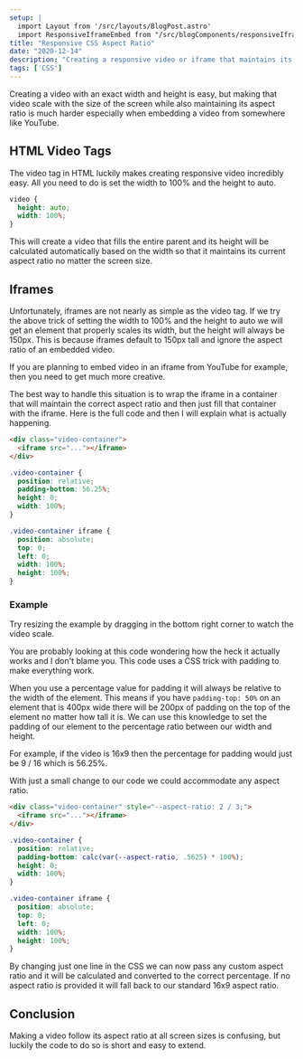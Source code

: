 ```yaml
---
setup: |
  import Layout from '/src/layouts/BlogPost.astro'
  import ResponsiveIframeEmbed from "/src/blogComponents/responsiveIframeEmbed/ResponsiveIframeEmbed.astro"
title: "Responsive CSS Aspect Ratio"
date: "2020-12-14"
description: "Creating a responsive video or iframe that maintains its aspect ratio in CSS is much trickier than you may think."
tags: ['CSS']
---
```


Creating a video with an exact width and height is easy, but making that video scale with the size of the screen while also maintaining its aspect ratio is much harder especially when embedding a video from somewhere like YouTube.

## HTML Video Tags

The video tag in HTML luckily makes creating responsive video incredibly easy. All you need to do is set the width to 100% and the height to auto.
```css
video {
  height: auto;
  width: 100%;
}
```
This will create a video that fills the entire parent and its height will be calculated automatically based on the width so that it maintains its current aspect ratio no matter the screen size.

## Iframes

Unfortunately, iframes are not nearly as simple as the video tag. If we try the above trick of setting the width to 100% and the height to auto we will get an element that properly scales its width, but the height will always be 150px. This is because iframes default to 150px tall and ignore the aspect ratio of an embedded video.

If you are planning to embed video in an iframe from YouTube for example, then you need to get much more creative.

The best way to handle this situation is to wrap the iframe in a container that will maintain the correct aspect ratio and then just fill that container with the iframe. Here is the full code and then I will explain what is actually happening.
```html
<div class="video-container">
  <iframe src="..."></iframe>
</div>
```
```css
.video-container {
  position: relative;
  padding-bottom: 56.25%;
  height: 0;
  width: 100%;
}

.video-container iframe {
  position: absolute;
  top: 0;
  left: 0;
  width: 100%;
  height: 100%;
}
```
### Example

Try resizing the example by dragging in the bottom right corner to watch the video scale.

<ResponsiveIframeEmbed url="https://www.youtube.com/embed/l1mER1bV0N0" />

You are probably looking at this code wondering how the heck it actually works and I don't blame you. This code uses a CSS trick with padding to make everything work.

When you use a percentage value for padding it will always be relative to the width of the element. This means if you have `padding-top: 50%` on an element that is 400px wide there will be 200px of padding on the top of the element no matter how tall it is. We can use this knowledge to set the padding of our element to the percentage ratio between our width and height.

For example, if the video is 16x9 then the percentage for padding would just be 9 / 16 which is 56.25%.

With just a small change to our code we could accommodate any aspect ratio.
```html {1}
<div class="video-container" style="--aspect-ratio: 2 / 3;">
  <iframe src="..."></iframe>
</div>
```
```css {3}
.video-container {
  position: relative;
  padding-bottom: calc(var(--aspect-ratio, .5625) * 100%);
  height: 0;
  width: 100%;
}

.video-container iframe {
  position: absolute;
  top: 0;
  left: 0;
  width: 100%;
  height: 100%;
}
```
By changing just one line in the CSS we can now pass any custom aspect ratio and it will be calculated and converted to the correct percentage. If no aspect ratio is provided it will fall back to our standard 16x9 aspect ratio.

## Conclusion

Making a video follow its aspect ratio at all screen sizes is confusing, but luckily the code to do so is short and easy to extend.
